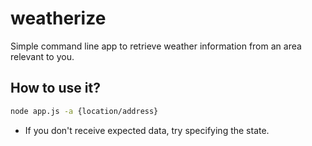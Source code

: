 # weatherize

Simple command line app to retrieve weather information from an area relevant to you.

## How to use it?

```bash
node app.js -a {location/address}
```

- If you don't receive expected data, try specifying the state.
